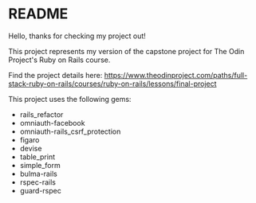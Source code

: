 # README

Hello, thanks for checking my project out! 

This project represents my version of the capstone project for The Odin Project's Ruby on Rails course. 

Find the project details here: https://www.theodinproject.com/paths/full-stack-ruby-on-rails/courses/ruby-on-rails/lessons/final-project

This project uses the following gems:

* rails_refactor
* omniauth-facebook
* omniauth-rails_csrf_protection
* figaro
* devise
* table_print
* simple_form
* bulma-rails
* rspec-rails
* guard-rspec